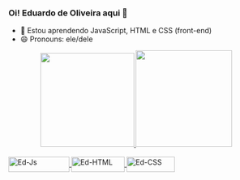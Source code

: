 ### Oi! Eduardo de Oliveira aqui 👋

- 🌱 Estou aprendendo JavaScript, HTML e CSS (front-end)
- 😄 Pronouns: ele/dele

<div align="center">
  <a href="https://https://github.com/EdOzz42">
  <img height="185em" src="https://github-readme-stats.vercel.app/api?username=edozz42&show_icons=true&theme=vue-dark&include_all_commits=true&count_private=true"/>
  <img height="190em" src="https://github-readme-stats.vercel.app/api/top-langs/?username=edozz42&layout=compact&langs_count=7&theme=vue-dark"/>
</div>

<div style="display: inline_block"><br>
  <img align="center" alt="Ed-Js" height="30" width="120" src="https://img.shields.io/badge/JavaScript-F7DF1E?style=for-the-badge&logo=javascript&logoColor=black">
  <img align="center" alt="Ed-HTML" height="30" width="105" src="https://img.shields.io/badge/HTML5-E34F26?style=for-the-badge&logo=html5&logoColor=white">
  <img align="center" alt="Ed-CSS" height="30" width="95" src="https://img.shields.io/badge/CSS3-1572B6?style=for-the-badge&logo=css3&logoColor=white">
</div>

